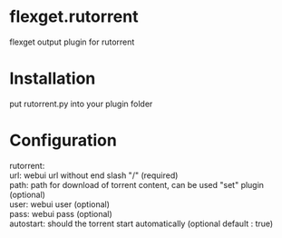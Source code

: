 # flexget.rutorrent
flexget  output plugin for rutorrent

# Installation
put rutorrent.py into your plugin folder

# Configuration

rutorrent: <br />
 url: webui url without end slash "/" (required) <br />
 path: path for download of torrent content, can be used "set" plugin (optional) <br />
 user: webui user (optional) <br />
 pass: webui pass (optional) <br />
 autostart: should the torrent start automatically (optional default : true) <br />
